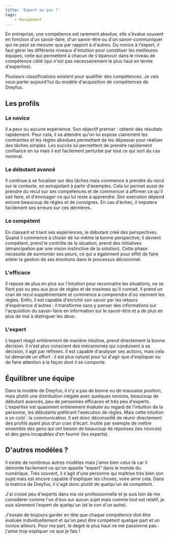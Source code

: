 ```yaml
---
title: 'Expert ou pas ?'
tags:
    - Management
---
```


En entreprise, une compétence est rarement absolue, elle s'évalue souvent en
fonction d'un savoir-faire, d'un savoir-être ou d'un savoir-communiquer qui ne
peut se mesurer que par rapport à d'autres. Du novice à l'expert, il faut gérer
les différents niveaux d'intuition pour constituer les meilleures équipes, celle
qui permettent à chacun de s'épanouir dans le niveau de compétence ciblé (qui
n'est pas nécessairement le plus haut en terme d'expertise).

Plusieurs classifications existent pour qualifier des compétences. Je vais vous
parler aujourd'hui du modèle d'acquisition de compétences de Dreyfus.

<!-- more -->

## Les profils

### Le novice

Il a peur ou aucune expérience. Son objectif premier : obtenir des résultats
rapidement. Pour cela, il va attendre qu'on lui expose clairement les
contraintes et les règles absolues permettant de les dépasser pour réaliser des
tâches simples. Les succès lui permettent de prendre rapidement confiance en lui
mais il est facilement perturbé par tout ce qui sort du cas nominal.

### Le débutant avancé

Il continue à se focaliser sur des tâches mais commence à prendre du recul sur
le contexte, en extrapolant à partir d'exemples. Cela lui permet aussi de
prendre du recul sur ses compétences et de commencer à affirmer ce qu'il sait
faire, et d'envisager ce qui lui reste à apprendre. Son exécution dépend encore
beaucoup de règles et de consignes. En cas d'échec, il imputera facilement ses
erreurs sur ces dernières.

### Le compétent

En classant et triant ses expériences, le débutant créé des perspectives. Quand
il commence à choisir de lui-même la bonne perspective, il devient compétent,
prend le contrôle de la situation, prend des initiatives (émancipation par une
vision instinctive de la solution). Cette phase nécessite de surmonter ses
peurs, ce qui a également pour effet de faire entrer la gestion de ses émotions
dans le processus décisionnel.

### L'efficace

Il repose de plus en plus sur l'intuition pour reconnaitre les situations, ne se
fiant pas ou peu aux jeux de règles et de maximes qu'il connait. Il prend un
cran de recul supplémentaire et commence à comprendre d'où viennent les règles.
Enfin, il est capable d'enrichir son savoir par les retours d'expérience
d'autres : il transforme sans y penser des informations sur l'acquisition du
savoir-faire en information sur le savoir-être et a de plus en plus de mal à
distinguer les deux.

### L'expert

L'expert réagit entièrement de manière intuitive, prend directement la bonne
décision. Il n'est plus conscient des mécanismes qui conduisent à sa décision,
il agit par réflexes. Il est capable d'analyser ses actions, mais cela lui
demande un effort : il est plus naturel pour lui d'agir que d'expliquer ou de
faire attention à la façon dont il se comporte.

## Équilibrer une équipe

Dans le modèle de Dreyfus, il n'y a pas de bonne ou de mauvaise position, mais
plutôt une distribution inégale avec quelques novices, beaucoup de débutant
avancés, peu de personnes efficaces et très peu d'experts. L'expertise est
quasiment entièrement évaluée au regard de l'intuition de la personne, les
débutants préférant l'exécution de règles. Mais cette intuition a un coût : la
communication. Il est donc déconseillé de réunir directement des profils ayant
plus d'un cran d'écart. Inutile par exemple de mettre ensemble des gens qui ont
besoin de beaucoup de réponses (les novices) et des gens incapables d'en fournir
(les experts).

## D'autres modèles ?

Il existe de nombreux autres modèles mais j'aime bien celui-là car il démonte
facilement ce qu'on appelle "expert" dans le monde du numérique. Très souvent,
il s'agit d'une personne qui maitrise très bien son sujet mais est encore
capable d'expliquer les choses, voire aime cela. Dans la matrice de Dreyfus, il
s'agit donc plutôt de quelqu'un de compétent.

J'ai croisé peu d'experts dans ma vie professionnelle et je suis loin de me
considérer comme l'un d'eux sur aucun sujet mais comme tout est relatif, je suis
sûrement l'expert de quelqu'un (et le con d'un autre).

J'essaie de toujours garder en tête que chaque compétence doit être évaluée
individuellement et qu'on peut être compétent quelque part et un novice
ailleurs. Pour ma part, le degré le plus haut ne me passionne pas : j'aime trop
expliquer ce que je fais !
